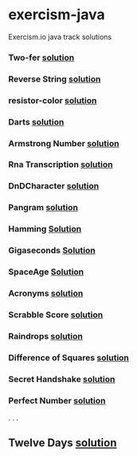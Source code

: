 # exercism-java
Exercism.io java track solutions

### Two-fer [solution](../master/two-fer)
### Reverse String [solution](../master/reverse-string)
### resistor-color [solution](../master/resistor-color)
### Darts [solution](../master/darts)
### Armstrong Number  [solution](../master/armstrong-numbers)
### Rna Transcription [solution](../master/rna-transcription)
### DnDCharacter [solution](../master/dnd-character)
### Pangram  [solution](../master/pangram)
### Hamming [Solution](../master/hamming)
### Gigaseconds [Solution](../master/gigasecond)
### SpaceAge [Solution](../master/space-age)
### Acronyms [solution](../master/acronym)
### Scrabble Score [solution](../master/scrabble-score)
### Raindrops  [solution](../master/raindrops)
### Difference of Squares  [solution](../master/difference-of-squares)
### Secret Handshake [solution](../master/secret-handshake)
### Perfect Number  [solution](../master/perfect-numbers)
.
.
.
## Twelve Days [solution](../master/twelve-days)
 
